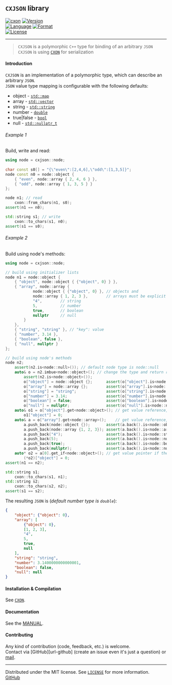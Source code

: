 ## `CXJSON` library

[![cxon][url-cxon-image]](https://github.com/libcxon/cxon)
[![Version][url-version-image]](https://github.com/libcxon/cxon)  
[![Language][url-language-image]](https://isocpp.org/wiki/faq/cpp11)
[![Format][url-format-image]](http://json.org)  
[![License][url-license-image]](../LICENSE)

--------------------------------------------------------------------------------


> `CXJSON` is a polymorphic `C++` type for binding of an arbitrary `JSON`  
> `CXJSON` is using [`CXON`](../README.md) for serialization

#### Introduction

`CXJSON` is an implementation of a polymorphic type, which can describe an arbitrary `JSON`.  
`JSON` value type mapping is configurable with the following defaults:
  - object - [`std::map`][url-cpp-map]
  - array - [`std::vector`][url-cpp-vect]
  - string - [`std::string`][url-cpp-bstr]
  - number - [`double`][url-cpp-types]
  - true|false - [`bool`][url-cpp-types]
  - null - [`std::nullptr_t`][url-cpp-types]

###### Example 1

Build, write and read:

``` c++
using node = cxjson::node;
        
char const s0[] = "{\"even\":[2,4,6],\"odd\":[1,3,5]}";
node const n0 = node::object {
    { "even", node::array { 2, 4, 6 } },
    { "odd", node::array { 1, 3, 5 } }
};

node n1; // read
    cxon::from_chars(n1, s0);
assert(n1 == n0);

std::string s1; // write
    cxon::to_chars(s1, n0);
assert(s1 == s0);
```

###### Example 2

Build using node's methods:

``` c++
using node = cxjson::node;

// build using initializer lists
node n1 = node::object {
    { "object", node::object { {"object", 0} } },
    { "array", node::array {
            node::object { {"object", 0} }, // objects and
            node::array { 1, 2, 3 },        // arrays must be explicit
            "4",        // string
            5,          // number
            true,       // boolean
            nullptr     // null
        }
    },
    { "string", "string" }, // "key": value
    { "number", 3.14 },
    { "boolean", false },
    { "null", nullptr }
};

// build using node's methods
node n2;
    assert(n2.is<node::null>()); // default node type is node::null
    auto& o = n2.imbue<node::object>(); // change the type and return reference of the value
        assert(n2.is<node::object>());
        o["object"] = node::object {};      assert(o["object"].is<node::object>());
        o["array"] = node::array {};        assert(o["array"].is<node::array>());
        o["string"] = "string";             assert(o["string"].is<node::string>());
        o["number"] = 3.14;                 assert(o["number"].is<node::number>());
        o["boolean"] = false;               assert(o["boolean"].is<node::boolean>());
        o["null"] = nullptr;                assert(o["null"].is<node::null>());
    auto& o1 = o["object"].get<node::object>(); // get value reference, the type is known
        o1["object"] = 0;
    auto& a = o["array"].get<node::array>();    // get value reference, the type is known
        a.push_back(node::object {});       assert(a.back().is<node::object>());
        a.push_back(node::array {1, 2, 3}); assert(a.back().is<node::array>());
        a.push_back("4");                   assert(a.back().is<node::string>());
        a.push_back(5);                     assert(a.back().is<node::number>());
        a.push_back(true);                  assert(a.back().is<node::boolean>());
        a.push_back(nullptr);               assert(a.back().is<node::null>());
    auto* o2 = a[0].get_if<node::object>(); // get value pointer if the type match
        (*o2)["object"] = 0;
assert(n1 == n2);

std::string s1;
    cxon::to_chars(s1, n1);
std::string s2;
    cxon::to_chars(s2, n2);
assert(s1 == s2);
```

The resulting `JSON` is (*default number type is `double`*):

``` json
{
    "object": {"object": 0},
    "array": [
        {"object": 0},
        [1, 2, 3],
        "4",
        5,
        true,
        null
    ],
    "string": "string",
    "number": 3.1400000000000001,
    "boolean": false,
    "null": null
}
```

#### Installation & Compilation

See [`CXON`](../README.md#compilation).

#### Documentation

See the [MANUAL](MANUAL.md).

#### Contributing

Any kind of contribution (code, feedback, etc.) is welcome.  
Contact via [GitHub][url-github] (create an issue even it's just a question) or
[mail](mailto:oknenavin@outlook.com).


--------------------------------------------------------------------------------
Distributed under the MIT license. See [`LICENSE`](../LICENSE) for more information.  
[GitHub](https://github.com/oknenavin/cxon)  


<!-- links -->
[url-cxon-image]: https://img.shields.io/badge/lib-CXON-608060.svg?style=plastic
[url-version-image]: https://img.shields.io/badge/version-0.42.0-608060.svg?style=plastic
[url-language-image]: https://img.shields.io/badge/language-C++11-608060.svg?style=plastic&logo=C%2B%2B
[url-format-image]: https://img.shields.io/badge/language-JSON-608060.svg?style=plastic&logo=JSON
[url-license-image]: https://img.shields.io/badge/license-MIT-608060.svg?style=plastic
[url-cpp-map]: https://en.cppreference.com/mwiki/index.php?title=cpp/container/map&oldid=109218
[url-cpp-vect]: https://en.cppreference.com/mwiki/index.php?title=cpp/container/vector&oldid=107643
[url-cpp-bstr]: https://en.cppreference.com/mwiki/index.php?title=cpp/string/basic_string&oldid=107637
[url-cpp-types]: https://en.cppreference.com/mwiki/index.php?title=cpp/language/types&oldid=108124
